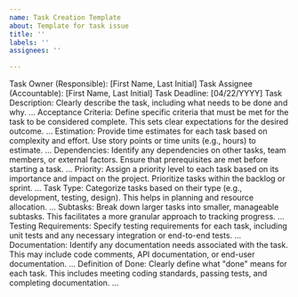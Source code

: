 ```yaml
---
name: Task Creation Template
about: Template for task issue
title: ''
labels: ''
assignees: ''

---
```


Task Owner (Responsible): [First Name, Last Initial]
Task Assignee (Accountable): [First Name, Last Initial]
Task Deadline: [04/22/YYYY]
Task Description:
Clearly describe the task, including what needs to be done and why.
…
Acceptance Criteria:
Define specific criteria that must be met for the task to be considered complete. This sets clear expectations for the desired outcome.
…
Estimation:
Provide time estimates for each task based on complexity and effort. Use story points or time units (e.g., hours) to estimate.
…
Dependencies:
Identify any dependencies on other tasks, team members, or external factors. Ensure that prerequisites are met before starting a task.
…
Priority:
Assign a priority level to each task based on its importance and impact on the project. Prioritize tasks within the backlog or sprint.
…
Task Type:
Categorize tasks based on their type (e.g., development, testing, design). This helps in planning and resource allocation.
…
Subtasks:
Break down larger tasks into smaller, manageable subtasks. This facilitates a more granular approach to tracking progress.
…
Testing Requirements:
Specify testing requirements for each task, including unit tests and any necessary integration or end-to-end tests.
…
Documentation:
Identify any documentation needs associated with the task. This may include code comments, API documentation, or end-user documentation.
…
Definition of Done:
Clearly define what "done" means for each task. This includes meeting coding standards, passing tests, and completing documentation.
…
